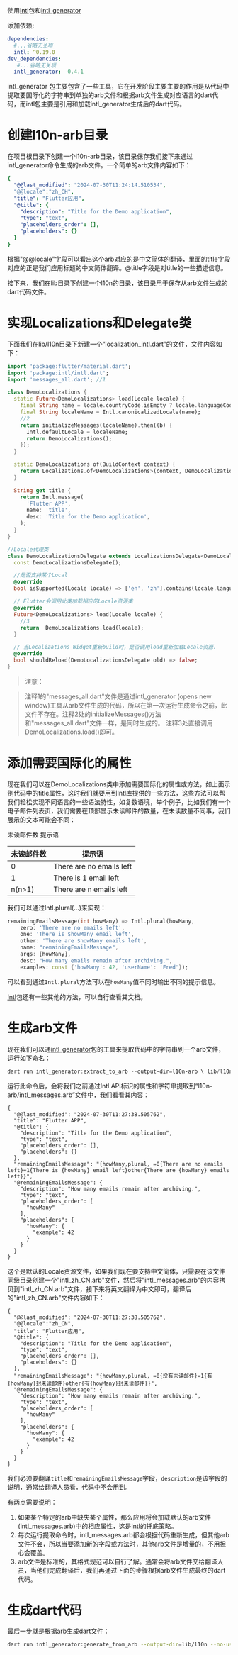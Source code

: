 使用[Intl](https://pub.dev/packages/intl)包和[intl_generator](https://pub.dev/packages/intl_generator)

添加依赖:

```yaml
dependencies:
  #...省略无关项
  intl: ^0.19.0 
dev_dependencies:
   #...省略无关项
  intl_generator:  0.4.1 
```

intl_generator 包主要包含了一些工具，它在开发阶段主要主要的作用是从代码中提取要国际化的字符串到单独的arb文件和根据arb文件生成对应语言的dart代码，而intl包主要是引用和加载intl_generator生成后的dart代码。

# 创建l10n-arb目录

在项目根目录下创建一个l10n-arb目录，该目录保存我们接下来通过intl_generator命令生成的arb文件。一个简单的arb文件内容如下：

```yaml
{
  "@@last_modified": "2024-07-30T11:24:14.510534",
  "@@locale":"zh_CH",
  "title": "Flutter应用",
  "@title": {
    "description": "Title for the Demo application",
    "type": "text",
    "placeholders_order": [],
    "placeholders": {}
  }
}
```

根据"@@locale"字段可以看出这个arb对应的是中文简体的翻译，里面的title字段对应的正是我们应用标题的中文简体翻译。@title字段是对title的一些描述信息。

接下来，我们在lib目录下创建一个l10n的目录，该目录用于保存从arb文件生成的dart代码文件。

# 实现Localizations和Delegate类

下面我们在lib/l10n目录下新建一个“localization_intl.dart”的文件，文件内容如下：

```dart
import 'package:flutter/material.dart';
import 'package:intl/intl.dart';
import 'messages_all.dart'; //1

class DemoLocalizations {
  static Future<DemoLocalizations> load(Locale locale) {
    final String name = locale.countryCode.isEmpty ? locale.languageCode : locale.toString();
    final String localeName = Intl.canonicalizedLocale(name);
    //2
    return initializeMessages(localeName).then((b) {
      Intl.defaultLocale = localeName;
      return DemoLocalizations();
    });
  }

  static DemoLocalizations of(BuildContext context) {
    return Localizations.of<DemoLocalizations>(context, DemoLocalizations);
  }

  String get title {
    return Intl.message(
      'Flutter APP',
      name: 'title',
      desc: 'Title for the Demo application',
    );
  }
}

//Locale代理类
class DemoLocalizationsDelegate extends LocalizationsDelegate<DemoLocalizations> {
  const DemoLocalizationsDelegate();

  //是否支持某个Local
  @override
  bool isSupported(Locale locale) => ['en', 'zh'].contains(locale.languageCode);

  // Flutter会调用此类加载相应的Locale资源类
  @override
  Future<DemoLocalizations> load(Locale locale) {
    //3
    return  DemoLocalizations.load(locale);
  }

  // 当Localizations Widget重新build时，是否调用load重新加载Locale资源.
  @override
  bool shouldReload(DemoLocalizationsDelegate old) => false;
}
```

>注意：

>注释1的"messages_all.dart"文件是通过intl_generator (opens new window)工具从arb文件生成的代码，所以在第一次运行生成命令之前，此文件不存在。注释2处的initializeMessages()方法和"messages_all.dart"文件一样，是同时生成的。
注释3处直接调用DemoLocalizations.load()即可。

# 添加需要国际化的属性

现在我们可以在DemoLocalizations类中添加需要国际化的属性或方法，如上面示例代码中的title属性，这时我们就要用到Intl库提供的一些方法，这些方法可以帮我们轻松实现不同语言的一些语法特性，如复数语境，举个例子，比如我们有一个电子邮件列表页，我们需要在顶部显示未读邮件的数量，在未读数量不同事，我们展示的文本可能会不同：

未读邮件数	提示语

| 未读邮件数 | 提示语                   |
| ---------- | ------------------------ |
| 0          | There are no emails left |
| 1          | There is 1 email left    |
| n(n>1)     | There are n emails left  |

我们可以通过Intl.plural(...)来实现：

```dart
remainingEmailsMessage(int howMany) => Intl.plural(howMany,
    zero: 'There are no emails left',
    one: 'There is $howMany email left',
    other: 'There are $howMany emails left',
    name: "remainingEmailsMessage",
    args: [howMany],
    desc: "How many emails remain after archiving.",
    examples: const {'howMany': 42, 'userName': 'Fred'});
```

可以看到通过`Intl.plural`方法可以在`howMany`值不同时输出不同的提示信息。

[Intl](https://pub.dartlang.org/packages/intl)包还有一些其他的方法，可以自行查看其文档。

# 生成arb文件

现在我们可以通[intl_generator](https://pub.dartlang.org/packages/intl_generator)包的工具来提取代码中的字符串到一个arb文件，运行如下命名：
```powershell
dart run intl_generator:extract_to_arb --output-dir=l10n-arb \ lib/l10n/localization_intl.dart
```

运行此命令后，会将我们之前通过Intl API标识的属性和字符串提取到“l10n-arb/intl_messages.arb”文件中，我们看看其内容：

```arb
{
  "@@last_modified": "2024-07-30T11:27:38.505762",
  "title": "Flutter APP",
  "@title": {
    "description": "Title for the Demo application",
    "type": "text",
    "placeholders_order": [],
    "placeholders": {}
  },
  "remainingEmailsMessage": "{howMany,plural, =0{There are no emails left}=1{There is {howMany} email left}other{There are {howMany} emails left}}",
  "@remainingEmailsMessage": {
    "description": "How many emails remain after archiving.",
    "type": "text",
    "placeholders_order": [
      "howMany"
    ],
    "placeholders": {
      "howMany": {
        "example": 42
      }
    }
  }
}
```

这个是默认的Locale资源文件，如果我们现在要支持中文简体，只需要在该文件同级目录创建一个"intl_zh_CN.arb"文件，然后将"intl_messages.arb"的内容拷贝到"intl_zh_CN.arb"文件，接下来将英文翻译为中文即可，翻译后的"intl_zh_CN.arb"文件内容如下：

```arb
{
  "@@last_modified": "2024-07-30T11:27:38.505762",
  "@@locale":"zh_CN",
  "title": "Flutter应用",
  "@title": {
    "description": "Title for the Demo application",
    "type": "text",
    "placeholders_order": [],
    "placeholders": {}
  },
  "remainingEmailsMessage": "{howMany,plural, =0{没有未读邮件}=1{有{howMany}封未读邮件}other{有{howMany}封未读邮件}}",
  "@remainingEmailsMessage": {
    "description": "How many emails remain after archiving.",
    "type": "text",
    "placeholders_order": [
      "howMany"
    ],
    "placeholders": {
      "howMany": {
        "example": 42
      }
    }
  }
}
```

我们必须要翻译`title`和`remainingEmailsMessage`字段，`description`是该字段的说明，通常给翻译人员看，代码中不会用到。

有两点需要说明：

1. 如果某个特定的arb中缺失某个属性，那么应用将会加载默认的arb文件(intl_messages.arb)中的相应属性，这是Intl的托底策略。
2. 每次运行提取命令时，intl_messages.arb都会根据代码重新生成，但其他arb文件不会，所以当要添加新的字段或方法时，其他arb文件是增量的，不用担心会覆盖。
3. arb文件是标准的，其格式规范可以自行了解。通常会将arb文件交给翻译人员，当他们完成翻译后，我们再通过下面的步骤根据arb文件生成最终的dart代码。

# 生成dart代码

最后一步就是根据arb生成dart文件：

```bash
dart run intl_generator:generate_from_arb --output-dir=lib/l10n --no-use-deferred-loading lib/l10n/localization_intl.dart l10n-arb/intl_*.arb
```